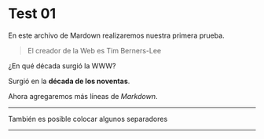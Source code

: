 # Test 01

En este archivo de Mardown realizaremos nuestra primera prueba.

> El creador de la Web es Tim Berners-Lee

¿En qué década surgió la WWW?

Surgió en la **década de los noventas**.

Ahora agregaremos más líneas de _Markdown_.

---

También es posible colocar algunos separadores

---

